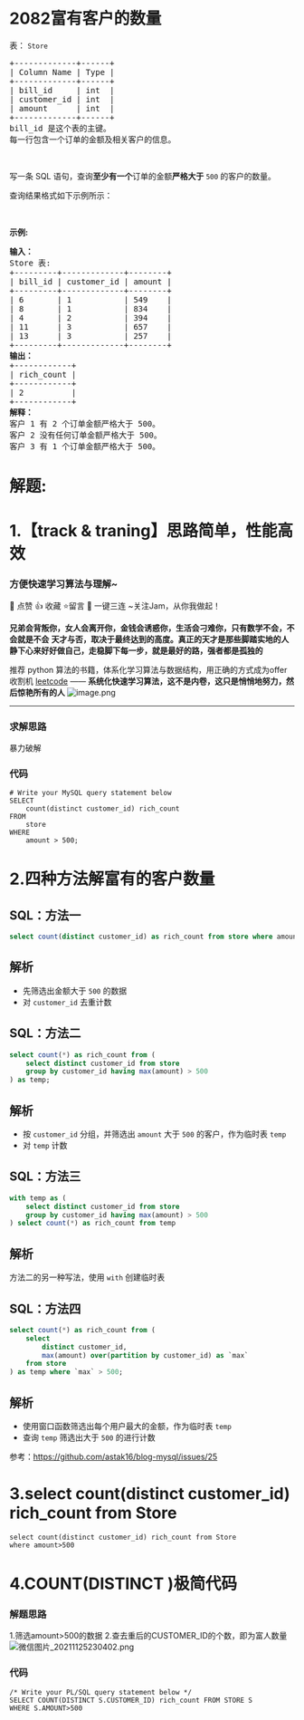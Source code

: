 # 2082富有客户的数量
<p>表： <code>Store</code></p>

<pre>
+-------------+------+
| Column Name | Type |
+-------------+------+
| bill_id     | int  |
| customer_id | int  |
| amount      | int  |
+-------------+------+
bill_id 是这个表的主键。
每一行包含一个订单的金额及相关客户的信息。
</pre>

<p>&nbsp;</p>

<p>写一条 SQL 语句，查询<strong>至少有一个</strong>订单的金额<strong>严格大于</strong> <code>500</code> 的客户的数量。</p>

<p>查询结果格式如下示例所示：</p>

<p>&nbsp;</p>

<p><strong>示例:</strong></p>

<pre>
<strong>输入：</strong>
Store 表:
+---------+-------------+--------+
| bill_id | customer_id | amount |
+---------+-------------+--------+
| 6       | 1           | 549    |
| 8       | 1           | 834    |
| 4       | 2           | 394    |
| 11      | 3           | 657    |
| 13      | 3           | 257    |
+---------+-------------+--------+
<strong>输出：</strong> 
+------------+
| rich_count |
+------------+
| 2          |
+------------+
<strong>解释：</strong>
客户 1 有 2 个订单金额严格大于 500。
客户 2 没有任何订单金额严格大于 500。
客户 3 有 1 个订单金额严格大于 500。
</pre>
































# 解题:
# 1.【track & traning】思路简单，性能高效
### 方便快速学习算法与理解~
🌇 点赞 👍 收藏 ⭐留言 📝 一键三连 ~关注Jam，从你我做起！

**兄弟会背叛你，女人会离开你，金钱会诱惑你，生活会刁难你，只有数学不会，不会就是不会**
**天才与否，取决于最终达到的高度。真正的天才是那些脚踏实地的人**
**静下心来好好做自己，走稳脚下每一步，就是最好的路，强者都是孤独的**

推荐 python 算法的书籍，体系化学习算法与数据结构，用正确的方式成为offer收割机
[leetcode](https://github.com/ls1248659692/leetcode) ——  **系统化快速学习算法，这不是内卷，这只是悄悄地努力，然后惊艳所有的人**
![image.png](https://pic.leetcode-cn.com/1649566642-XlfAGV-image.png)


---
### 求解思路
暴力破解

### 代码

```mysql
# Write your MySQL query statement below
SELECT 
    count(distinct customer_id) rich_count 
FROM 
    store 
WHERE 
    amount > 500;
```
# 2.四种方法解富有的客户数量
## SQL：方法一

```sql
select count(distinct customer_id) as rich_count from store where amount > 500;
```

## 解析

- 先筛选出金额大于 `500` 的数据
- 对 `customer_id` 去重计数

## SQL：方法二

```sql
select count(*) as rich_count from (
	select distinct customer_id from store
	group by customer_id having max(amount) > 500
) as temp;
```

## 解析

- 按 `customer_id` 分组，并筛选出 `amount` 大于 `500` 的客户，作为临时表 `temp`
- 对 `temp` 计数

## SQL：方法三

```sql
with temp as (
	select distinct customer_id from store
	group by customer_id having max(amount) > 500
) select count(*) as rich_count from temp
```

## 解析

方法二的另一种写法，使用 `with` 创建临时表

## SQL：方法四

```sql
select count(*) as rich_count from (
	select
		distinct customer_id,
		max(amount) over(partition by customer_id) as `max`
	from store
) as temp where `max` > 500;
```

## 解析

- 使用窗口函数筛选出每个用户最大的金额，作为临时表 `temp`
- 查询 `temp` 筛选出大于 `500` 的进行计数

参考：https://github.com/astak16/blog-mysql/issues/25
# 3.select count(distinct customer_id) rich_count from Store  
```
select count(distinct customer_id) rich_count from Store  
where amount>500
```

# 4.COUNT(DISTINCT )极简代码
### 解题思路
1.筛选amount>500的数据
2.查去重后的CUSTOMER_ID的个数，即为富人数量
![微信图片_20211125230402.png](https://pic.leetcode-cn.com/1637852782-EmdCfl-%E5%BE%AE%E4%BF%A1%E5%9B%BE%E7%89%87_20211125230402.png)


### 代码

```oraclesql
/* Write your PL/SQL query statement below */
SELECT COUNT(DISTINCT S.CUSTOMER_ID) rich_count FROM STORE S 
WHERE S.AMOUNT>500

```
